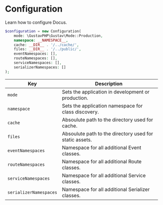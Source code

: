 # Configuration

Learn how to configure Docus.

```php
$configuration = new Configuration(
    mode: \GustavPHP\Gustav\Mode::Production,
    namespace: __NAMESPACE__,
    cache: __DIR__ . '/../cache/',
    files: __DIR__ . '/../public/',
    eventNamespaces: [],
    routeNamespaces: [],
    serviceNamespaces: [],
    serializerNamespaces: []
);
```

| **Key**                | **Description**                                         |
| ---------------------- | ------------------------------------------------------- |
| `mode`                 | Sets the application in development or production.      |
| `namespace`            | Sets the application namespace for class discovery.     |
| `cache`                | Absoulute path to the directory used for cache.         |
| `files`                | Absoulute path to the directory used for static assets. |
| `eventNamespaces`      | Namespace for all additional Event classes.             |
| `routeNamespaces`      | Namespace for all additional Route classes.             |
| `serviceNamespaces`    | Namespace for all additional Service classes.           |
| `serializerNamespaces` | Namespace for all additional Serializer classes.        |
